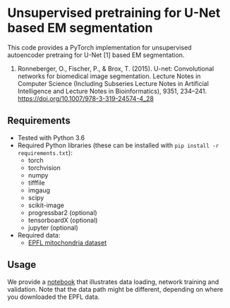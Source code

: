 # Unsupervised pretraining for U-Net based EM segmentation

This code provides a PyTorch implementation for unsupervised autoencoder pretraing for U-Net [1] based EM segmentation. 

1. Ronneberger, O., Fischer, P., & Brox, T. (2015). U-net: Convolutional networks for biomedical image segmentation. Lecture Notes in Computer Science (Including Subseries Lecture Notes in Artificial Intelligence and Lecture Notes in Bioinformatics), 9351, 234–241. https://doi.org/10.1007/978-3-319-24574-4_28

## Requirements
- Tested with Python 3.6
- Required Python libraries (these can be installed with `pip install -r requirements.txt`): 
  - torch
  - torchvision
  - numpy
  - tifffile
  - imgaug
  - scipy
  - scikit-image
  - progressbar2 (optional)
  - tensorboardX (optional)
  - jupyter (optional)
- Required data: 
  - [EPFL mitochondria dataset](https://cvlab.epfl.ch/data/data-em/)

## Usage
We provide a [notebook](unet.ipynb) that illustrates data loading, network training and validation. Note that the data path might be different, depending on where you downloaded the EPFL data. 
